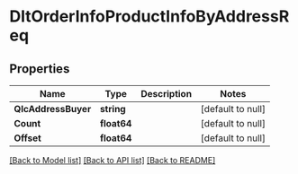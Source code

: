# DltOrderInfoProductInfoByAddressReq

## Properties
Name | Type | Description | Notes
------------ | ------------- | ------------- | -------------
**QlcAddressBuyer** | **string** |  | [default to null]
**Count** | **float64** |  | [default to null]
**Offset** | **float64** |  | [default to null]

[[Back to Model list]](../README.md#documentation-for-models) [[Back to API list]](../README.md#documentation-for-api-endpoints) [[Back to README]](../README.md)

